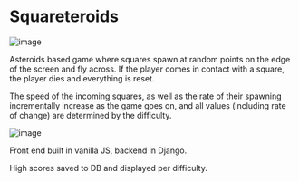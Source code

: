 # Squareteroids

![image](https://user-images.githubusercontent.com/64492390/183656021-c93adb05-c0df-4287-9db3-d1570a33ba94.png)

Asteroids based game where squares spawn at random points on the edge of the screen and fly across.
If the player comes in contact with a square, the player dies and everything is reset.

The speed of the incoming squares, as well as the rate of their spawning incrementally increase as the game goes on, and all values (including rate of change) are determined by the difficulty.

![image](https://user-images.githubusercontent.com/64492390/183656090-7353a0f0-236b-46df-9678-91d9b91f1164.png)

Front end built in vanilla JS, backend in Django.

High scores saved to DB and displayed per difficulty.
